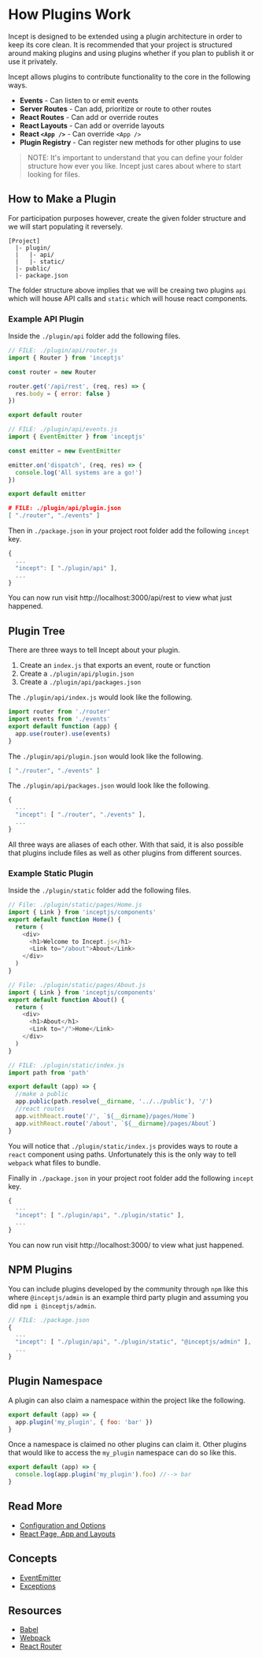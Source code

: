# How Plugins Work

Incept is designed to be extended using a plugin architecture in order 
to keep its core clean. It is recommended that your project is 
structured around making plugins and using plugins whether if you plan
to publish it or use it privately.

Incept allows plugins to contribute functionality to the core in the 
following ways.

 - **Events** - Can listen to or emit events
 - **Server Routes** - Can add, prioritize or route to other routes
 - **React Routes** - Can add or override routes
 - **React Layouts** - Can add or override layouts
 - **React `<App />`** - Can override `<App />`
 - **Plugin Registry** - Can register new methods for other plugins to use

> NOTE: It's important to understand that you can define your folder 
structure how ever you like. Incept just cares about where to start 
looking for files.

## How to Make a Plugin

For participation purposes however, create the given folder structure 
and we will start populating it reversely.

```
[Project]
  |- plugin/
  |   |- api/
  |   |- static/
  |- public/
  |- package.json
```

The folder structure above implies that we will be creaing two plugins
`api` which will house API calls and `static` which will house react 
components.

### Example API Plugin

Inside the `./plugin/api` folder add the following files.

```js
// FILE: ./plugin/api/router.js
import { Router } from 'inceptjs'

const router = new Router

router.get('/api/rest', (req, res) => {
  res.body = { error: false }
})

export default router
```

```js
// FILE: ./plugin/api/events.js
import { EventEmitter } from 'inceptjs'

const emitter = new EventEmitter

emitter.on('dispatch', (req, res) => {
  console.log('All systems are a go!')
})

export default emitter
```

```json
# FILE: ./plugin/api/plugin.json
[ "./router", "./events" ]
```

Then in `./package.json` in your project root folder add the following
`incept` key.

```js
{
  ...
  "incept": [ "./plugin/api" ],
  ...
}
```

You can now run visit http://localhost:3000/api/rest to view what just 
happened. 

## Plugin Tree

There are three ways to tell Incept about your plugin.

 1. Create an `index.js` that exports an event, route or function
 2. Create a `./plugin/api/plugin.json`
 3. Create a `./plugin/api/packages.json`

The `./plugin/api/index.js` would look like the following.

```js
import router from './router'
import events from './events'
export default function (app) {
  app.use(router).use(events)
}
```

The `./plugin/api/plugin.json` would look like the following.

```json
[ "./router", "./events" ]
```

The `./plugin/api/packages.json` would look like the following.

```js
{
  ...
  "incept": [ "./router", "./events" ],
  ...
}
```

All three ways are aliases of each other. With that said, it is also 
possible that plugins include files as well as other plugins from 
different sources.

### Example Static Plugin

Inside the `./plugin/static` folder add the following files.

```js
// File: ./plugin/static/pages/Home.js
import { Link } from 'inceptjs/components'
export default function Home() {
  return (
    <div>
      <h1>Welcome to Incept.js</h1>
      <Link to="/about">About</Link>
    </div>
  )
}
```

```js
// File: ./plugin/static/pages/About.js
import { Link } from 'inceptjs/components'
export default function About() {
  return (
    <div>
      <h1>About</h1>
      <Link to="/">Home</Link>
    </div>
  )
}
```

```js
// FILE: ./plugin/static/index.js
import path from 'path'

export default (app) => {
  //make a public
  app.public(path.resolve(__dirname, '../../public'), '/')
  //react routes
  app.withReact.route('/', `${__dirname}/pages/Home`)
  app.withReact.route('/about', `${__dirname}/pages/About`)
}
```

You will notice that `./plugin/static/index.js` provides ways to 
route a `react` component using paths. Unfortunately this is the 
only way to tell `webpack` what files to bundle.

Finally in `./package.json` in your project root folder add the following
`incept` key.

```js
{
  ...
  "incept": [ "./plugin/api", "./plugin/static" ],
  ...
}
```

You can now run visit http://localhost:3000/ to view what just 
happened. 

## NPM Plugins

You can include plugins developed by the community through `npm` like 
this where `@inceptjs/admin` is an example third party plugin and 
assuming you did `npm i @inceptjs/admin`.

```js
// FILE: ./package.json
{
  ...
  "incept": [ "./plugin/api", "./plugin/static", "@inceptjs/admin" ],
  ...
}
```

## Plugin Namespace

A plugin can also claim a namespace within the project like the 
following.

```js
export default (app) => {
  app.plugin('my_plugin', { foo: 'bar' })
}
```

Once a namespace is claimed no other plugins can claim it. Other plugins 
that would like to access the `my_plugin` namespace can do so like this.

```js
export default (app) => {
  console.log(app.plugin('my_plugin').foo) //--> bar
}
```

## Read More

 - [Configuration and Options](./config.md)
 - [React Page, App and Layouts](./layouts.md)

## Concepts

 - [EventEmitter](./events.md)
 - [Exceptions](./exception.md)

## Resources

 - [Babel](https://babeljs.io/)
 - [Webpack](https://webpack.js.org/)
 - [React Router](https://reactrouter.com/)